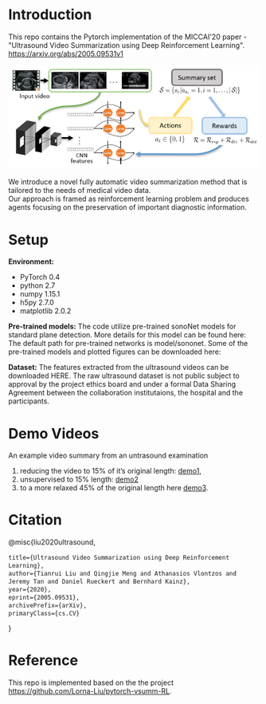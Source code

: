 # Introduction


This repo contains the Pytorch implementation of the MICCAI'20 paper - "Ultrasound Video Summarization using Deep Reinforcement Learning". https://arxiv.org/abs/2005.09531v1

![overview](figures/overview_ifind.png)

We introduce a novel fully automatic video summarization method that is tailored to the needs of medical video data. <br>
Our approach is framed as reinforcement learning problem and produces agents focusing on the preservation of important diagnostic information. <br>


# Setup

**Environment:** 
* PyTorch 0.4
* python 2.7
* numpy 1.15.1
* h5py 2.7.0
* matplotlib 2.0.2

**Pre-trained models:** 
The code utilize pre-trained sonoNet models for standard plane detection. More details for this model can be found here:<br>
The default path for pre-trained networks is model/sononet. Some of the pre-trained models and plotted figures can be downloaded here:<br>

**Dataset:**
The features extracted from the ultrasound videos can be downloaded HERE. The raw ultrasound dataset is not public subject to approval by the project ethics board and under a formal Data Sharing Agreement between the collaboration institutaions, the hospital and the participants.
# Demo Videos
An example video summary from an untrasound examination
1) reducing the video to 15% of it’s original length: [demo1](https://youtu.be/K3kC2LEB0fY), 
2) unsupervised to 15% length: [demo2](https://youtu.be/72iP9F3XxMA) 
3) to a more relaxed 45% of the original length here [demo3](https://youtu.be/6LRs78hzRUs).


# Citation

@misc{liu2020ultrasound,
    
    title={Ultrasound Video Summarization using Deep Reinforcement Learning},
    author={Tianrui Liu and Qingjie Meng and Athanasios Vlontzos and Jeremy Tan and Daniel Rueckert and Bernhard Kainz},
    year={2020}, 
    eprint={2005.09531},
    archivePrefix={arXiv},
    primaryClass={cs.CV}
}

# Reference
This repo is implemented based on the the project https://github.com/Lorna-Liu/pytorch-vsumm-RL.
